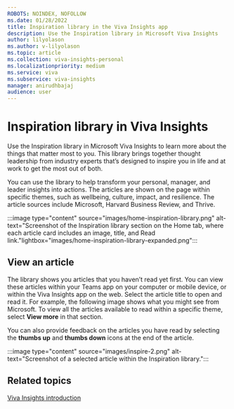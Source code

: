 ```yaml
---
ROBOTS: NOINDEX, NOFOLLOW
ms.date: 01/28/2022
title: Inspiration library in the Viva Insights app
description: Use the Inspiration library in Microsoft Viva Insights
author: lilyolason
ms.author: v-lilyolason
ms.topic: article
ms.collection: viva-insights-personal
ms.localizationpriority: medium 
ms.service: viva
ms.subservice: viva-insights
manager: anirudhbajaj
audience: user
---
```


# Inspiration library in Viva Insights

Use the Inspiration library in Microsoft Viva Insights to learn more about the things that matter most to you. This library brings together thought leadership from industry experts that’s designed to inspire you in life and at work to get the most out of both.

You can use the library to help transform your personal, manager, and leader insights into actions. The articles are shown on the page within specific themes, such as wellbeing, culture, impact, and resilience. The article sources include Microsoft, Harvard Business Review, and Thrive.

:::image type="content" source="images/home-inspiration-library.png" alt-text="Screenshot of the Inspiration library section on the Home tab, where each article card includes an image, title, and Read link."lightbox="images/home-inspiration-library-expanded.png":::

## View an article

The library shows you articles that you haven’t read yet first. You can view these articles within your Teams app on your computer or mobile device, or within the Viva Insights app on the web. Select the article title to open and read it. For example, the following image shows what you might see from Microsoft. To view all the articles available to read within a specific theme, select **View more** in that section.

You can also provide feedback on the articles you have read by selecting the **thumbs up** and **thumbs down** icons at the end of the article. 

:::image type="content" source="images/inspire-2.png" alt-text="Screenshot of a selected article within the Inspiration library.":::

## Related topics

[Viva Insights introduction](../introduction.md)

